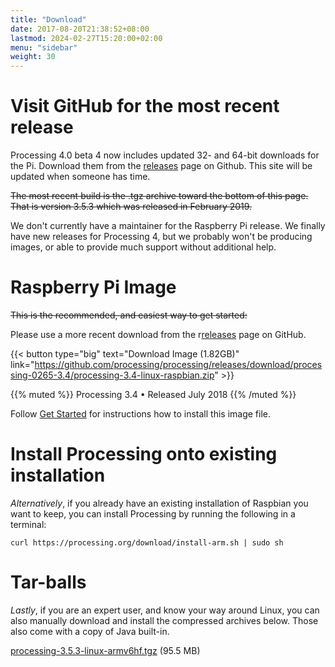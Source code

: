 ```yaml
---
title: "Download"
date: 2017-08-20T21:38:52+08:00
lastmod: 2024-02-27T15:20:00+02:00
menu: "sidebar"
weight: 30
---
```


# Visit GitHub for the most recent release

Processing 4.0 beta 4 now includes updated 32- and 64-bit downloads for the Pi. Download them from the [releases](https://github.com/processing/processing4/releases) page on Github. This site will be updated when someone has time.

~~The most recent build is the .tgz archive toward the bottom of this page. That is version 3.5.3 which was released in February 2019.~~

We don't currently have a maintainer for the Raspberry Pi release. We finally have new releases for Processing 4, but we probably won't be producing images, or able to provide much support without additional help.

# Raspberry Pi Image

~~This is the recommended, and easiest way to get started:~~

Please use a more recent download from the r[releases](https://github.com/processing/processing4/releases) page on GitHub.

{{< button type="big" text="Download Image (1.82GB)" link="https://github.com/processing/processing/releases/download/processing-0265-3.4/processing-3.4-linux-raspbian.zip" >}}


{{% muted %}}
Processing 3.4 • Released July 2018
{{% /muted %}}

Follow [Get Started](../get-started) for instructions how to install this image file.

# Install Processing onto existing installation

_Alternatively_, if you already have an existing installation of Raspbian you want to keep, you can install Processing by running the following in a terminal:

```shell
curl https://processing.org/download/install-arm.sh | sudo sh
```


# Tar-balls

_Lastly_, if you are an expert user, and know your way around Linux, you can also manually download and install the compressed archives below. Those also come with a copy of Java built-in.

[processing-3.5.3-linux-armv6hf.tgz](https://github.com/processing/processing/releases/download/processing-0269-3.5.3/processing-3.5.3-linux-armv6hf.tgz) (95.5 MB)
